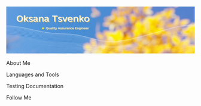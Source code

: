 ![Header](https://github.com/okspace-qa/okspace-qa/blob/main/Assets/Banner.png)

About Me

Languages and Tools

Testing Documentation

Follow Me
